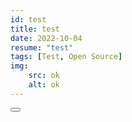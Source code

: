 ```yaml
---
id: test
title: test
date: 2022-10-04
resume: "test"
tags: [Test, Open Source]
img: 
    src: ok
    alt: ok
---
```



<script>
  import Button from "@components/global/Button.svelte";
  import { ButtonE } from "@inc/type";
</script>

<Button type={ButtonE.Link} label="Click on my!" ></Button>